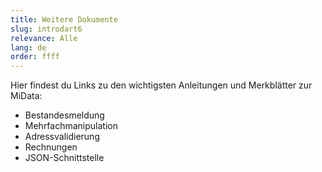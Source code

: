 ```yaml
---
title: Weitere Dokumente 
slug: introdart6
relevance: Alle
lang: de
order: ffff
---
```


Hier findest du Links zu den wichtigsten Anleitungen und Merkblätter zur MiData: 

- Bestandesmeldung
- Mehrfachmanipulation 
- Adressvalidierung 
- Rechnungen 
- JSON-Schnittstelle